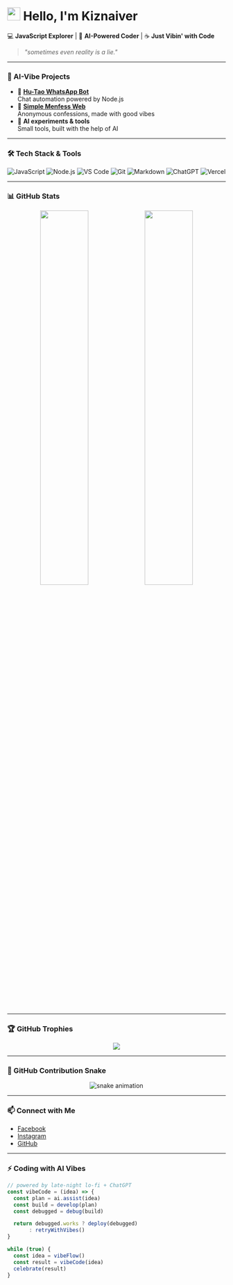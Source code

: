 # <img src="https://media.giphy.com/media/v1.Y2lkPTc5MGI3NjExcHNiajZqNnNhdWtvNTh4ZHVvenBzdWw2eDB4MnloNWJsMzNrb2FkYiZlcD12MV9naWZzX3NlYXJjaCZjdD1n/bqSkJ4IwNcoZG/giphy.gif" width="30px"> Hello, I'm Kiznaiver

💻 **JavaScript Explorer** | 🤖 **AI-Powered Coder** | ☕ **Just Vibin' with Code**

> *"sometimes even reality is a lie."*

---

### 🤖 AI-Vibe Projects

- 🤖 **[Hu-Tao WhatsApp Bot](https://github.com/kiznaiverr/Hu-Tao-WhatsApp-bot)**  
  Chat automation powered by Node.js  
- 💬 **[Simple Menfess Web](https://github.com/kiznaiverr/simple-menfess-web)**  
  Anonymous confessions, made with good vibes  
- 🧪 **AI experiments & tools**  
  Small tools, built with the help of AI

---

### 🛠️ Tech Stack & Tools  
![JavaScript](https://img.shields.io/badge/-JavaScript-F7DF1E?style=flat-square&logo=javascript&logoColor=black)
![Node.js](https://img.shields.io/badge/-Node.js-339933?style=flat-square&logo=nodedotjs&logoColor=white)
![VS Code](https://img.shields.io/badge/-VSCode-007ACC?style=flat-square&logo=visual-studio-code&logoColor=white)
![Git](https://img.shields.io/badge/-Git-F05032?style=flat-square&logo=git&logoColor=white)
![Markdown](https://img.shields.io/badge/-Markdown-000000?style=flat-square&logo=markdown)
![ChatGPT](https://img.shields.io/badge/-AI%20Assisted-10a37f?style=flat-square&logo=openai&logoColor=white)
![Vercel](https://img.shields.io/badge/-Vercel-000000?style=flat-square&logo=vercel&logoColor=white)

---

### 📊 GitHub Stats

<p align="center">
  <img src="https://github-readme-stats.vercel.app/api?username=kiznaiverr&show_icons=true&theme=tokyonight" width="47%" />
  <img src="https://github-readme-streak-stats.herokuapp.com?user=kiznaiverr&theme=tokyonight" width="47%" />
</p>

---

### 🏆 GitHub Trophies

<p align="center">
  <img src="https://github-profile-trophy.vercel.app/?username=kiznaiverr&theme=tokyonight&margin-w=15&no-frame=true" />
</p>

---

### 🐍 GitHub Contribution Snake

<p align="center">
  <img src="https://raw.githubusercontent.com/kiznaiverr/kiznaiverr/main/github-contribution-grid-snake.svg" alt="snake animation" />
</p>

---

### 📫 Connect with Me

- [Facebook](https://www.facebook.com/profile.php?id=61551909925858)  
- [Instagram](https://instagram.com/kiznavier2600k)  
- [GitHub](https://github.com/kiznaiverr)

---

### ⚡ Coding with AI Vibes

```javascript
// powered by late-night lo-fi + ChatGPT
const vibeCode = (idea) => {
  const plan = ai.assist(idea)
  const build = develop(plan)
  const debugged = debug(build)

  return debugged.works ? deploy(debugged)
       : retryWithVibes()
}

while (true) {
  const idea = vibeFlow()
  const result = vibeCode(idea)
  celebrate(result)
}
